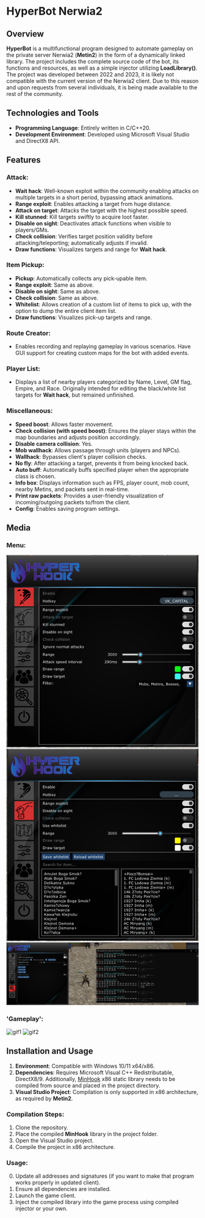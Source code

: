 # HyperBot Nerwia2

## Overview
**HyperBot** is a multifunctional program designed to automate gameplay on the private server Nerwia2 (**Metin2**) in the form of a dynamically linked library. The project includes the complete source code of the bot, its functions and resources, as well as a simple injector utilizing **LoadLibrary()**. 
The project was developed between 2022 and 2023, it is likely not compatible with the current version of the Nerwia2 client. Due to this reason and upon requests from several individuals, it is being made available to the rest of the community.

## Technologies and Tools
- **Programming Language**: Entirely written in C/C++20.
- **Development Environment**: Developed using Microsoft Visual Studio and DirectX8 API.

## Features
### Attack:
- **Wait hack**: Well-known exploit within the community enabling attacks on multiple targets in a short period, bypassing attack animations.
- **Range exploit**: Enables attacking a target from huge distance.
- **Attack on target**: Attacks the target with the highest possible speed.
- **Kill stunned**: Kill targets swiftly to acquire loot faster.
- **Disable on sight**: Deactivates attack functions when visible to players/GMs.
- **Check collision**: Verifies target position validity before attacking/teleporting; automatically adjusts if invalid.
- **Draw functions**: Visualizes targets and range for **Wait hack**.

### Item Pickup:
- **Pickup**: Automatically collects any pick-upable item.
- **Range exploit**: Same as above.
- **Disable on sight**: Same as above.
- **Check collision**: Same as above.
- **Whitelist**: Allows creation of a custom list of items to pick up, with the option to dump the entire client item list.
- **Draw functions**: Visualizes pick-up targets and range.

### Route Creator:
- Enables recording and replaying gameplay in various scenarios. Have GUI support for creating custom maps for the bot with added events.

### Player List:
- Displays a list of nearby players categorized by Name, Level, GM flag, Empire, and Race. Originally intended for editing the black/white list targets for **Wait hack**, but remained unfinished.

### Miscellaneous:
- **Speed boost**: Allows faster movement.
- **Check collision (with speed boost)**: Ensures the player stays within the map boundaries and adjusts position accordingly.
- **Disable camera collision**: Yes.
- **Mob wallhack**: Allows passage through units (players and NPCs).
- **Wallhack**: Bypasses client's player collision checks.
- **No fly**: After attacking a target, prevents it from being knocked back.
- **Auto buff**: Automatically buffs specified player when the appropriate class is chosen.
- **Info box**: Displays information such as FPS, player count, mob count, nearby Metins, and packets sent in real-time.
- **Print raw packets**: Provides a user-friendly visualization of incoming/outgoing packets to/from the client.
- **Config**: Enables saving program settings.

## Media
### Menu:
![t1](media/t1.png)
![t2](media/t2.png)
![t4](media/t4.png)

### 'Gameplay':
![gif1](media/g1.gif)
![gif2](media/g2.gif)

## Installation and Usage
1. **Environment**: Compatible with Windows 10/11 x64/x86.
2. **Dependencies**: Requires Microsoft Visual C++ Redistributable, DirectX8/9. Additionally, [MinHook](https://github.com/TsudaKageyu/minhook) x86 static library needs to be compiled from source and placed in the project directory.
3. **Visual Studio Project**: Compilation is only supported in x86 architecture, as required by **Metin2**.

### Compilation Steps:
1. Clone the repository.
2. Place the compiled **MinHook** library in the project folder.
3. Open the Visual Studio project.
4. Compile the project in x86 architecture.

### Usage:
0. Update all addresses and signatures (if you want to make that program works properly in updated client).
1. Ensure all dependencies are installed.
2. Launch the game client.
3. Inject the compiled library into the game process using compiled injector or your own.
